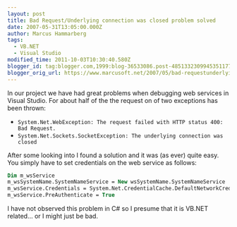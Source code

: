 ```yaml
---
layout: post
title: Bad Request/Underlying connection was closed problem solved
date: 2007-05-31T13:05:00.000Z
author: Marcus Hammarberg
tags:
  - VB.NET
  - Visual Studio
modified_time: 2011-10-03T10:30:40.580Z
blogger_id: tag:blogger.com,1999:blog-36533086.post-4851332309945351177
blogger_orig_url: https://www.marcusoft.net/2007/05/bad-requestunderlying-connection-was.html
---
```


In our project we have had great problems when debugging web services in Visual Studio. For about half of the the request on of two exceptions has been thrown:

- `System.Net.WebException: The request failed with HTTP status 400: Bad Request.`
- `System.Net.Sockets.SocketException: The underlying connection was closed`

After some looking into I found a solution and it was (as ever) quite easy. You simply have to set credentials on the web service as follows:

```vb
Dim m_wsService
m_wsSystemName.SystemNameService = New wsSystemName.SystemNameService
m_wsService.Credentials = System.Net.CredentialCache.DefaultNetworkCredentials
m_wsService.PreAuthenticate = True
```

I have not observed this problem in C# so I presume that it is VB.NET related... or I might just be bad.
